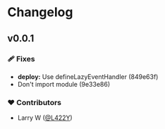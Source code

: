 # Changelog


## v0.0.1


### 🩹 Fixes

  - **deploy:** Use defineLazyEventHandler (849e63f)
  - Don't import module (9e33e86)

### ❤️  Contributors

- Larry W ([@L422Y](http://github.com/L422Y))

